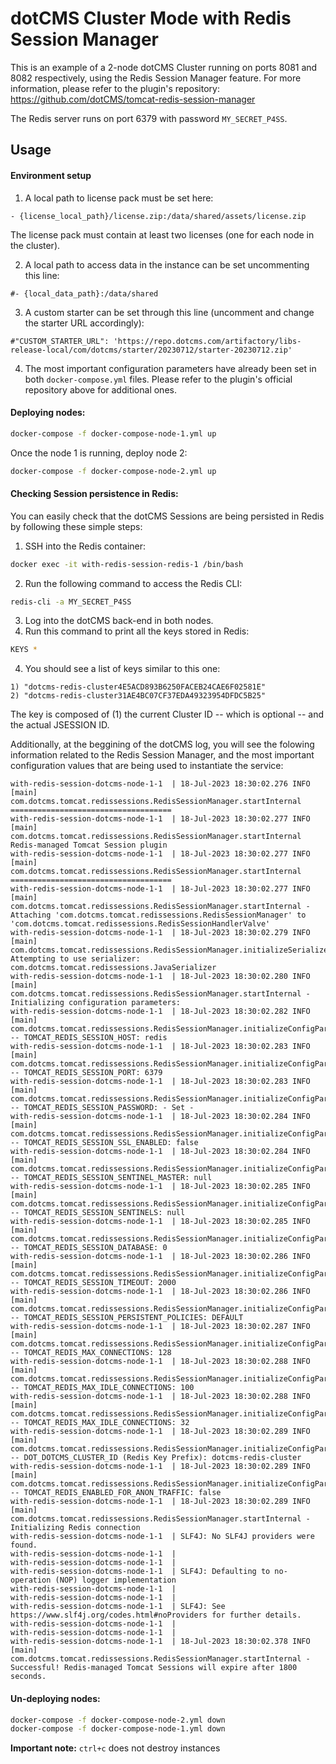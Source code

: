 # dotCMS Cluster Mode with Redis Session Manager

This is an example of a 2-node dotCMS Cluster running on ports 8081 and 8082 respectively, using the Redis Session Manager feature. For more information, please refer to the plugin's repository: https://github.com/dotCMS/tomcat-redis-session-manager

The Redis server runs on port 6379 with password `MY_SECRET_P4SS`.

## Usage

#### Environment setup

1) A local path to license pack must be set here:
```
- {license_local_path}/license.zip:/data/shared/assets/license.zip
```
The license pack must contain at least two licenses (one for each node in the cluster).

2) A local path to access data in the instance can be set uncommenting this line:
```
#- {local_data_path}:/data/shared
```

3) A custom starter can be set through this line (uncomment and change the starter URL accordingly):
```
#"CUSTOM_STARTER_URL": 'https://repo.dotcms.com/artifactory/libs-release-local/com/dotcms/starter/20230712/starter-20230712.zip'
```

4) The most important configuration parameters have already been set in both `docker-compose.yml` files. Please refer to the plugin's official repository above for additional ones.


#### Deploying nodes:

```bash
docker-compose -f docker-compose-node-1.yml up
```

Once the node 1 is running, deploy node 2:
```bash
docker-compose -f docker-compose-node-2.yml up
```

#### Checking Session persistence in Redis:

You can easily check that the dotCMS Sessions are being persisted in Redis by following these simple steps:

1. SSH into the Redis container:
```bash
docker exec -it with-redis-session-redis-1 /bin/bash 
```
2. Run the following command to access the Redis CLI:
```bash
redis-cli -a MY_SECRET_P4SS
```
3. Log into the dotCMS back-end in both nodes.
4. Run this command to print all the keys stored in Redis:
```bash
KEYS *
```
4. You should see a list of keys similar to this one:
```
1) "dotcms-redis-cluster4E5ACD893B6250FACEB24CAE6F02581E"
2) "dotcms-redis-cluster31AE4BC07CF37EDA49323954DFDC5B25"
```

The key is composed of (1) the current Cluster ID -- which is optional -- and the actual JSESSION ID.

Additionally, at the beggining of the dotCMS log, you will see the folowing information related to the Redis Session Manager, and the most important configuration values that are being used to instantiate the service:
```
with-redis-session-dotcms-node-1-1  | 18-Jul-2023 18:30:02.276 INFO [main] com.dotcms.tomcat.redissessions.RedisSessionManager.startInternal ====================================
with-redis-session-dotcms-node-1-1  | 18-Jul-2023 18:30:02.277 INFO [main] com.dotcms.tomcat.redissessions.RedisSessionManager.startInternal Redis-managed Tomcat Session plugin
with-redis-session-dotcms-node-1-1  | 18-Jul-2023 18:30:02.277 INFO [main] com.dotcms.tomcat.redissessions.RedisSessionManager.startInternal ====================================
with-redis-session-dotcms-node-1-1  | 18-Jul-2023 18:30:02.277 INFO [main] com.dotcms.tomcat.redissessions.RedisSessionManager.startInternal - Attaching 'com.dotcms.tomcat.redissessions.RedisSessionManager' to 'com.dotcms.tomcat.redissessions.RedisSessionHandlerValve'
with-redis-session-dotcms-node-1-1  | 18-Jul-2023 18:30:02.279 INFO [main] com.dotcms.tomcat.redissessions.RedisSessionManager.initializeSerializer Attempting to use serializer: com.dotcms.tomcat.redissessions.JavaSerializer
with-redis-session-dotcms-node-1-1  | 18-Jul-2023 18:30:02.280 INFO [main] com.dotcms.tomcat.redissessions.RedisSessionManager.startInternal - Initializing configuration parameters:
with-redis-session-dotcms-node-1-1  | 18-Jul-2023 18:30:02.282 INFO [main] com.dotcms.tomcat.redissessions.RedisSessionManager.initializeConfigParams -- TOMCAT_REDIS_SESSION_HOST: redis
with-redis-session-dotcms-node-1-1  | 18-Jul-2023 18:30:02.283 INFO [main] com.dotcms.tomcat.redissessions.RedisSessionManager.initializeConfigParams -- TOMCAT_REDIS_SESSION_PORT: 6379
with-redis-session-dotcms-node-1-1  | 18-Jul-2023 18:30:02.283 INFO [main] com.dotcms.tomcat.redissessions.RedisSessionManager.initializeConfigParams -- TOMCAT_REDIS_SESSION_PASSWORD: - Set -
with-redis-session-dotcms-node-1-1  | 18-Jul-2023 18:30:02.284 INFO [main] com.dotcms.tomcat.redissessions.RedisSessionManager.initializeConfigParams -- TOMCAT_REDIS_SESSION_SSL_ENABLED: false
with-redis-session-dotcms-node-1-1  | 18-Jul-2023 18:30:02.284 INFO [main] com.dotcms.tomcat.redissessions.RedisSessionManager.initializeConfigParams -- TOMCAT_REDIS_SESSION_SENTINEL_MASTER: null
with-redis-session-dotcms-node-1-1  | 18-Jul-2023 18:30:02.285 INFO [main] com.dotcms.tomcat.redissessions.RedisSessionManager.initializeConfigParams -- TOMCAT_REDIS_SESSION_SENTINELS: null
with-redis-session-dotcms-node-1-1  | 18-Jul-2023 18:30:02.285 INFO [main] com.dotcms.tomcat.redissessions.RedisSessionManager.initializeConfigParams -- TOMCAT_REDIS_SESSION_DATABASE: 0
with-redis-session-dotcms-node-1-1  | 18-Jul-2023 18:30:02.286 INFO [main] com.dotcms.tomcat.redissessions.RedisSessionManager.initializeConfigParams -- TOMCAT_REDIS_SESSION_TIMEOUT: 2000
with-redis-session-dotcms-node-1-1  | 18-Jul-2023 18:30:02.286 INFO [main] com.dotcms.tomcat.redissessions.RedisSessionManager.initializeConfigParams -- TOMCAT_REDIS_SESSION_PERSISTENT_POLICIES: DEFAULT
with-redis-session-dotcms-node-1-1  | 18-Jul-2023 18:30:02.287 INFO [main] com.dotcms.tomcat.redissessions.RedisSessionManager.initializeConfigParams -- TOMCAT_REDIS_MAX_CONNECTIONS: 128
with-redis-session-dotcms-node-1-1  | 18-Jul-2023 18:30:02.288 INFO [main] com.dotcms.tomcat.redissessions.RedisSessionManager.initializeConfigParams -- TOMCAT_REDIS_MAX_IDLE_CONNECTIONS: 100
with-redis-session-dotcms-node-1-1  | 18-Jul-2023 18:30:02.288 INFO [main] com.dotcms.tomcat.redissessions.RedisSessionManager.initializeConfigParams -- TOMCAT_REDIS_MAX_IDLE_CONNECTIONS: 32
with-redis-session-dotcms-node-1-1  | 18-Jul-2023 18:30:02.289 INFO [main] com.dotcms.tomcat.redissessions.RedisSessionManager.initializeConfigParams -- DOT_DOTCMS_CLUSTER_ID (Redis Key Prefix): dotcms-redis-cluster
with-redis-session-dotcms-node-1-1  | 18-Jul-2023 18:30:02.289 INFO [main] com.dotcms.tomcat.redissessions.RedisSessionManager.initializeConfigParams -- TOMCAT_REDIS_ENABLED_FOR_ANON_TRAFFIC: false
with-redis-session-dotcms-node-1-1  | 18-Jul-2023 18:30:02.289 INFO [main] com.dotcms.tomcat.redissessions.RedisSessionManager.startInternal - Initializing Redis connection
with-redis-session-dotcms-node-1-1  | SLF4J: No SLF4J providers were found.
with-redis-session-dotcms-node-1-1  | 
with-redis-session-dotcms-node-1-1  | 
with-redis-session-dotcms-node-1-1  | SLF4J: Defaulting to no-operation (NOP) logger implementation
with-redis-session-dotcms-node-1-1  | 
with-redis-session-dotcms-node-1-1  | 
with-redis-session-dotcms-node-1-1  | SLF4J: See https://www.slf4j.org/codes.html#noProviders for further details.
with-redis-session-dotcms-node-1-1  | 
with-redis-session-dotcms-node-1-1  | 
with-redis-session-dotcms-node-1-1  | 18-Jul-2023 18:30:02.378 INFO [main] com.dotcms.tomcat.redissessions.RedisSessionManager.startInternal - Successful! Redis-managed Tomcat Sessions will expire after 1800 seconds.
```


#### Un-deploying nodes:

```bash
docker-compose -f docker-compose-node-2.yml down
docker-compose -f docker-compose-node-1.yml down
```

**Important note:** `ctrl+c` does not destroy instances


